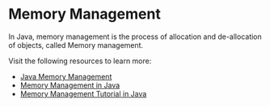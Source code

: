 # Memory Management

In Java, memory management is the process of allocation and de-allocation of objects, called Memory management.

Visit the following resources to learn more:

- [Java Memory Management](https://www.geeksforgeeks.org/java-memory-management/)
- [Memory Management in Java](https://www.javatpoint.com/memory-management-in-java)
- [Memory Management Tutorial in Java](https://www.youtube.com/watch?v=fm8yj93x80s)